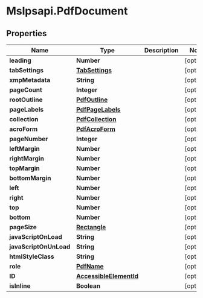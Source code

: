 # Mslpsapi.PdfDocument

## Properties
Name | Type | Description | Notes
------------ | ------------- | ------------- | -------------
**leading** | **Number** |  | [optional] 
**tabSettings** | [**TabSettings**](TabSettings.md) |  | [optional] 
**xmpMetadata** | **String** |  | [optional] 
**pageCount** | **Integer** |  | [optional] 
**rootOutline** | [**PdfOutline**](PdfOutline.md) |  | [optional] 
**pageLabels** | [**PdfPageLabels**](PdfPageLabels.md) |  | [optional] 
**collection** | [**PdfCollection**](PdfCollection.md) |  | [optional] 
**acroForm** | [**PdfAcroForm**](PdfAcroForm.md) |  | [optional] 
**pageNumber** | **Integer** |  | [optional] 
**leftMargin** | **Number** |  | [optional] 
**rightMargin** | **Number** |  | [optional] 
**topMargin** | **Number** |  | [optional] 
**bottomMargin** | **Number** |  | [optional] 
**left** | **Number** |  | [optional] 
**right** | **Number** |  | [optional] 
**top** | **Number** |  | [optional] 
**bottom** | **Number** |  | [optional] 
**pageSize** | [**Rectangle**](Rectangle.md) |  | [optional] 
**javaScriptOnLoad** | **String** |  | [optional] 
**javaScriptOnUnLoad** | **String** |  | [optional] 
**htmlStyleClass** | **String** |  | [optional] 
**role** | [**PdfName**](PdfName.md) |  | [optional] 
**ID** | [**AccessibleElementId**](AccessibleElementId.md) |  | [optional] 
**isInline** | **Boolean** |  | [optional] 


